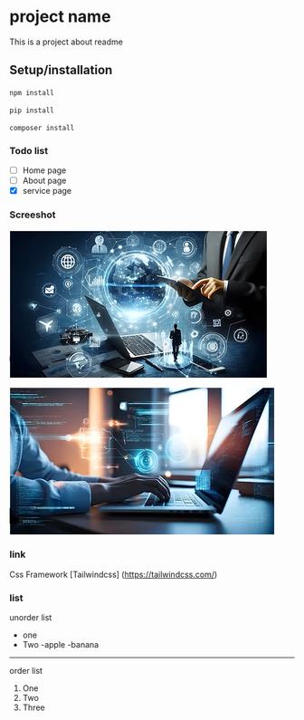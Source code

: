 # project name
This is a project about readme 
## Setup/installation
`npm install`


`pip install`

`composer install`

### Todo list
- [ ] Home page
- [ ] About page
- [X] service page

### Screeshot

![Dasboard](image.png)


![dasboard](image-1.png)

### link
Css Framework [Tailwindcss] (https://tailwindcss.com/)


### list
unorder list
- one
- Two
    -apple
    -banana

---

order list
1. One
2. Two
3. Three